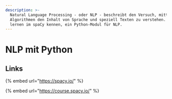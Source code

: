 ```yaml
---
description: >-
  Natural Language Processing - oder NLP - beschreibt den Versuch, mittels
  Algorithmen den Inhalt von Sprache und speziell Texten zu verstehen. Wir
  lernen im spaCy kennen, ein Python-Modul für NLP.
---
```


# NLP mit Python

## Links

{% embed url="https://spacy.io/" %}

{% embed url="https://course.spacy.io/" %}




